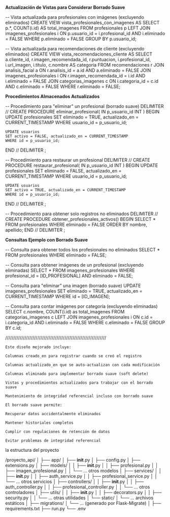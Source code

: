 
**Actualización de Vistas para Considerar Borrado Suave**

-- Vista actualizada para profesionales con imágenes (excluyendo eliminados)
CREATE VIEW vista_profesionales_con_imagenes AS
SELECT p.*, COUNT(i.id) AS total_imagenes
FROM profesionales p
LEFT JOIN imagenes_profesionales i ON p.usuario_id = i.profesional_id AND i.eliminado = FALSE
WHERE p.eliminado = FALSE
GROUP BY p.usuario_id;

-- Vista actualizada para recomendaciones de cliente (excluyendo eliminados)
CREATE VIEW vista_recomendaciones_cliente AS
SELECT a.cliente_id, r.imagen_recomendada_id, r.puntuacion, 
       i.profesional_id, i.url_imagen, i.titulo, c.nombre AS categoria
FROM recomendaciones r
JOIN analisis_facial a ON r.analisis_id = a.id AND a.eliminado = FALSE
JOIN imagenes_profesionales i ON r.imagen_recomendada_id = i.id AND i.eliminado = FALSE
JOIN categorias_imagenes c ON i.categoria_id = c.id AND c.eliminado = FALSE
WHERE r.eliminado = FALSE;

**Procedimientos Almacenados Actualizados**


-- Procedimiento para "eliminar" un profesional (borrado suave)
DELIMITER //
CREATE PROCEDURE eliminar_profesional(
    IN p_usuario_id INT
)
BEGIN
    UPDATE profesionales 
    SET eliminado = TRUE, actualizado_en = CURRENT_TIMESTAMP
    WHERE usuario_id = p_usuario_id;
    
    UPDATE usuarios
    SET activo = FALSE, actualizado_en = CURRENT_TIMESTAMP
    WHERE id = p_usuario_id;
END //
DELIMITER ;

-- Procedimiento para restaurar un profesional
DELIMITER //
CREATE PROCEDURE restaurar_profesional(
    IN p_usuario_id INT
)
BEGIN
    UPDATE profesionales 
    SET eliminado = FALSE, actualizado_en = CURRENT_TIMESTAMP
    WHERE usuario_id = p_usuario_id;
    
    UPDATE usuarios
    SET activo = TRUE, actualizado_en = CURRENT_TIMESTAMP
    WHERE id = p_usuario_id;
END //
DELIMITER ;

-- Procedimiento para obtener solo registros no eliminados
DELIMITER //
CREATE PROCEDURE obtener_profesionales_activos()
BEGIN
    SELECT * FROM profesionales 
    WHERE eliminado = FALSE
    ORDER BY nombre, apellido;
END //
DELIMITER ;


**Consultas Ejemplo con Borrado Suave**

-- Consulta para obtener todos los profesionales no eliminados
SELECT * FROM profesionales WHERE eliminado = FALSE;

-- Consulta para obtener imágenes de un profesional (excluyendo eliminadas)
SELECT * FROM imagenes_profesionales 
WHERE profesional_id = [ID_PROFESIONAL] AND eliminado = FALSE;

-- Consulta para "eliminar" una imagen (borrado suave)
UPDATE imagenes_profesionales 
SET eliminado = TRUE, actualizado_en = CURRENT_TIMESTAMP 
WHERE id = [ID_IMAGEN];

-- Consulta para contar imágenes por categoría (excluyendo eliminadas)
SELECT c.nombre, COUNT(i.id) as total_imagenes
FROM categorias_imagenes c
LEFT JOIN imagenes_profesionales i ON c.id = i.categoria_id AND i.eliminado = FALSE
WHERE c.eliminado = FALSE
GROUP BY c.id;


///////////////////////////////////////////////////////////////

    Este diseño mejorado incluye:

    Columnas creado_en para registrar cuando se creó el registro

    Columnas actualizado_en que se auto-actualizan con cada modificación

    Columnas eliminado para implementar borrado suave (soft delete)

    Vistas y procedimientos actualizados para trabajar con el borrado suave

    Mantenimiento de integridad referencial incluso con borrado suave

    El borrado suave permite:

    Recuperar datos accidentalmente eliminados

    Mantener historiales completos

    Cumplir con regulaciones de retención de datos

    Evitar problemas de integridad referencial





la estructura del proyecto 


/proyecto_api/
│
├── app/
│   ├── __init__.py
│   ├── config.py
│   ├── extensions.py
│   ├── models/
│   │   ├── __init__.py
│   │   ├── profesional.py
│   │   ├── imagen_profesional.py
│   │   └── ... otros modelos
│   ├── services/
│   │   ├── __init__.py
│   │   ├── auth_service.py
│   │   ├── profesional_service.py
│   │   └── ... otros servicios
│   ├── controllers/
│   │   ├── __init__.py
│   │   ├── auth_controller.py
│   │   ├── profesional_controller.py
│   │   └── ... otros controladores
│   ├── utils/
│   │   ├── __init__.py
│   │   ├── decorators.py
│   │   ├── security.py
│   │   └── ... otras utilidades
│   └── static/
│       └── ... archivos estáticos
│
├── migrations/
│   └── ... (generado por Flask-Migrate)
│
├── requirements.txt
├── run.py
└── .env